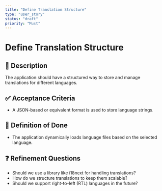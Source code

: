 ```yaml
---
title: "Define Translation Structure"
type: "user_story"
status: "draft"
priority: "Must"
---
```


# Define Translation Structure

## 📌 Description
The application should have a structured way to store and manage translations for different languages.

## ✅ Acceptance Criteria
- A JSON-based or equivalent format is used to store language strings.

## 🎯 Definition of Done
- The application dynamically loads language files based on the selected language.

## ❓ Refinement Questions
- Should we use a library like i18next for handling translations?
- How do we structure translations to keep them scalable?
- Should we support right-to-left (RTL) languages in the future?

